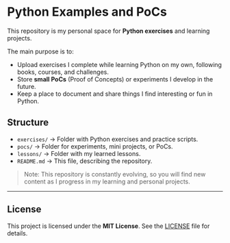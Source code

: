 # Python Examples and PoCs

This repository is my personal space for **Python exercises** and learning projects.  

The main purpose is to:  
- Upload exercises I complete while learning Python on my own, following books, courses, and challenges.  
- Store **small PoCs** (Proof of Concepts) or experiments I develop in the future.  
- Keep a place to document and share things I find interesting or fun in Python.  

## Structure

- `exercises/` → Folder with Python exercises and practice scripts.  
- `pocs/` → Folder for experiments, mini projects, or PoCs.  
- `lessons/` → Folder with my learned lessons.
- `README.md` → This file, describing the repository.  

> Note: This repository is constantly evolving, so you will find new content as I progress in my learning and personal projects.

---

## License

This project is licensed under the **MIT License**. See the [LICENSE](LICENSE) file for details.
